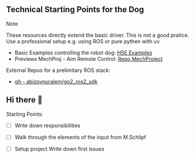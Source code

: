 ## Technical Starting Points for the Dog

>[!NOTE]
> These resources directly extend the basic driver. This is not a good pratice. Use a professional setup e.g. using ROS or pure pythen with uv

- Basic Examples controlling the robot dog: [HSE Examples](https://github.com/hse-deb-algo-athlets/minimal_examples/tree/master/examples/hse)
- Previews MechProj - Aim Remote Control: [Repo MechProject](https://github.com/hse-deb-algo-athlets/mech_project)

External Repos for a prelimitary ROS stack:

- [gh - abizovnuralem/go2_ros2_sdk](https://github.com/abizovnuralem/go2_ros2_sdk)

## Hi there 👋

Starting Points:

- [ ] Write down responsibilities
- [ ] Walk through the elements of the input from M.Schlipf
- [ ] Setup project Write down first issues





<!--

**Here are some ideas to get you started:**

🙋‍♀️ A short introduction - what is your organization all about?
🌈 Contribution guidelines - how can the community get involved?
👩‍💻 Useful resources - where can the community find your docs? Is there anything else the community should know?
🍿 Fun facts - what does your team eat for breakfast?
🧙 Remember, you can do mighty things with the power of [Markdown](https://docs.github.com/github/writing-on-github/getting-started-with-writing-and-formatting-on-github/basic-writing-and-formatting-syntax)
-->
